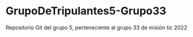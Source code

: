 # GrupoDeTripulantes5-Grupo33
Repositorio Git del grupo 5, perteneciente al grupo 33 de misión tic 2022
